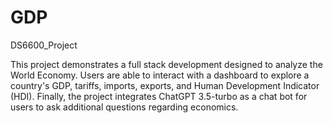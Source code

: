 # GDP
DS6600_Project

This project demonstrates a full stack development designed to analyze the World Economy. Users are able to interact with a dashboard to explore a country's GDP, tariffs, imports, exports, and Human Development Indicator (HDI). Finally, the project integrates ChatGPT 3.5-turbo as a chat bot for users to ask additional questions regarding economics.
